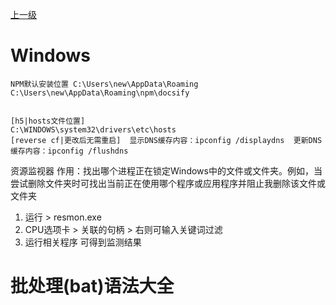 [上一级](../)

# Windows



```
NPM默认安装位置 C:\Users\new\AppData\Roaming
C:\Users\new\AppData\Roaming\npm\docsify


[h5|hosts文件位置]
C:\WINDOWS\system32\drivers\etc\hosts
[reverse cf|更改后无需重启]  显示DNS缓存内容：ipconfig /displaydns  更新DNS缓存内容：ipconfig /flushdns
```

资源监视器
作用：找出哪个进程正在锁定Windows中的文件或文件夹。例如，当尝试删除文件夹时可找出当前正在使用哪个程序或应用程序并阻止我删除该文件或文件夹
1. 运行 > resmon.exe
2. CPU选项卡 > 关联的句柄 > 右则可输入关键词过滤
3. 运行相关程序 可得到监测结果


# 批处理(bat)语法大全


